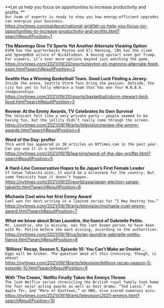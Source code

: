 **Let us help you focus on opportunities to increase productivity and profits. **\
`Our team of experts is ready to show you how energy-efficient upgrades can energize your business.`\
https://nytimes.com/paidpost/national-grid/let-us-help-you-focus-on-opportunities-to-increase-productivity-and-profits.html?searchResultPosition=1

**The Mannings Give TV Sports Yet Another Alternate Viewing Option**\
`ESPN has the quarterbacks Peyton and Eli Manning. CBS has the slime and SpongeBob allure of Nickelodeon. A boxing upstart even got Trump. For viewers, it’s ever more options beyond just watching the game.`\
https://nytimes.com/2021/09/20/sports/peyton-eli-manning-alternate-feed-espn.html?searchResultPosition=2

**Seattle Has a Winning Basketball Team. Good Luck Finding a Jersey.**\
`Inside the arena, Seattle Storm fans bring the passion. Outside, the city has yet to fully embrace a team that has won four W.N.B.A. championships.`\
https://nytimes.com/2021/09/20/sports/basketball/storm-stewart-bird-lloyd.html?searchResultPosition=3

**Review: At the Emmy Awards, TV Celebrates Its Own Survival**\
`The telecast felt like a very private party — people seemed to be having fun, but the jollity didn’t really come through the screen.`\
https://nytimes.com/2021/09/19/arts/television/review-the-emmy-awards.html?searchResultPosition=4

**Word of the Day: proffer**\
`This word has appeared in 38 articles on NYTimes.com in the past year. Can you use it in a sentence?`\
https://nytimes.com/2021/09/19/learning/word-of-the-day-proffer.html?searchResultPosition=5

**A Hard-Line Conservative Hopes to Be Japan’s First Female Leader**\
`If Sanae Takaichi wins, it would be a milestone for the country. But some feminists hope it doesn’t happen.`\
https://nytimes.com/2021/09/20/world/asia/japan-election-sanae-takaichi.html?searchResultPosition=6

**Michaela Coel wins her first Emmy Award**\
`Coel won for best writing in a limited series for “I May Destroy You.”`\
https://nytimes.com/2021/09/19/arts/television/michaela-coel-emmy-award.html?searchResultPosition=7

**What we know about Brian Laundrie, the fiancé of Gabrielle Petito.**\
`Mr. Laundrie, who is missing, was the last known person to have been with Ms. Petito before she went missing, according to the authorities.`\
https://nytimes.com/2021/09/19/us/brian-laundrie-gabrielle-petito-fiance.html?searchResultPosition=8

**‘Billions’ Recap, Season 5, Episode 10: You Can’t Make an Omelet …**\
`Eggs will be broken. The question amid all this conniving, though, is whose?`\
https://nytimes.com/2021/09/19/arts/television/billions-recap-season-5-episode-10.html?searchResultPosition=9

**With ‘The Crown,’ Netflix Finally Takes the Emmys Throne**\
`The lush Netflix series chronicling the British royal family took home the four major acting awards as well as best drama. “Ted Lasso,” on Apple TV+, and “Mare of Easttown,” on HBO, also scored numerous wins.`\
https://nytimes.com/2021/09/19/arts/television/2021-emmys.html?searchResultPosition=10

